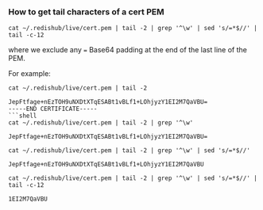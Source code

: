 
### How to get tail characters of a cert PEM

```shell
cat ~/.redishub/live/cert.pem | tail -2 | grep '^\w' | sed 's/=*$//' | tail -c-12
```
where we exclude any `=` Base64 padding at the end of the last line of the PEM.

For example:
```shell
cat ~/.redishub/live/cert.pem | tail -2
```
```
JepFtfage+nEzTOH9uNXDtXTqESABt1vBLf1+LOhjyzY1EI2M7QaVBU=
-----END CERTIFICATE-----
```shell
cat ~/.redishub/live/cert.pem | tail -2 | grep '^\w' 
```
```
JepFtfage+nEzTOH9uNXDtXTqESABt1vBLf1+LOhjyzY1EI2M7QaVBU=
```
```shell
cat ~/.redishub/live/cert.pem | tail -2 | grep '^\w' | sed 's/=*$//' 
```
```
JepFtfage+nEzTOH9uNXDtXTqESABt1vBLf1+LOhjyzY1EI2M7QaVBU
``` 
```shell
cat ~/.redishub/live/cert.pem | tail -2 | grep '^\w' | sed 's/=*$//' | tail -c-12
```
```
1EI2M7QaVBU
```

